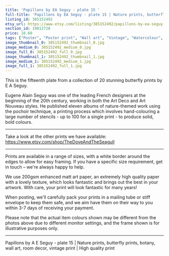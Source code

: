```yaml
---
title: 'Papillons by EA Seguy - plate 15 '
full-title: 'Papillons by EA Seguy - plate 15 | Nature prints, butterfly prints, botany, wall art, room decor, vintage print | High quality print'
listing_id: 385152492
etsy_url: https://www.etsy.com/listing/385152492/papillons-by-ea-seguy-plate-15-nature?utm_source=site&utm_medium=api&utm_campaign=api
section_id: 19013728
price: 10.60
tags: ["Poster", "Poster print", "Wall art", "Vintage", "Watercolour", "Nature", "Botanical art", "Wildlife", "Nature print", "Butterfly print", "Butterfly art", "Butterfly poster", "High quality print"]
image_thumbnail_0: 385152492_thumbnail_0.jpg
image_medium_0: 385152492_medium_0.jpg
image_full_0: 385152492_full_0.jpg
image_thumbnail_1: 385152492_thumbnail_1.jpg
image_medium_1: 385152492_medium_1.jpg
image_full_1: 385152492_full_1.jpg
---
```

This is the fifteenth plate from a collection of 20 stunning butterfly prints by E A Seguy.

Eugene Alain Seguy was one of the leading French designers at the beginning of the 20th century, working in both the Art Deco and Art Nouveau styles. He published eleven albums of nature-themed work using the pochoir technique, a printing process which involves hand-colouring a large number of stencils - up to 100 for a single print -  to produce solid, bold colours.

---

Take a look at the other prints we have available: https://www.etsy.com/shop/TheDoveAndTheSeagull

---

Prints are available in a range of sizes, with a white border around the edges to allow for easy framing. If you have a specific size requirement, get in touch – we&#39;re always happy to help.

We use 200gsm enhanced matt art paper, an extremely high quality paper with a lovely texture, which looks fantastic and brings out the best in your artwork. With care, your print will look fantastic for many years!

When posting, we&#39;ll carefully pack your prints in a mailing tube or stiff envelope to keep them safe, and we aim have them on their way to you within 3-7 days of receiving your payment.

Please note that the actual item colours shown may be different from the photos above due to different monitor settings, and the frame shown is for illustrative purposes only.

---

Papillons by A E Seguy - plate 15 | Nature prints, butterfly prints, botany, wall art, room decor, vintage print | High quality print

